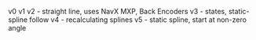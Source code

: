 v0
v1
v2 - straight line, uses NavX MXP, Back Encoders
v3 - states, static-spline follow
v4 - recalculating splines
v5 - static spline, start at non-zero angle